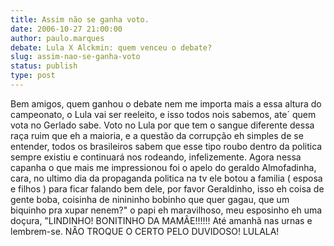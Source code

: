 ```yaml
---
title: Assim não se ganha voto.
date: 2006-10-27 21:00:00
author: paulo.marques
debate: Lula X Alckmin: quem venceu o debate?
slug: assim-nao-se-ganha-voto
status: publish 
type: post
---
```


Bem amigos, quem ganhou o debate nem me importa mais a essa altura do campeonato, o Lula vai ser reeleito, e isso todos nois sabemos, ate´ quem vota no Gerlado sabe. Voto no Lula por que tem o sangue diferente dessa raça ruim que eh a maioria, e a questão da corrupção eh simples de se entender, todos os brasileiros sabem que esse tipo roubo dentro da politica sempre existiu e continuará nos rodeando, infelizemente. Agora nessa capanha o que mais me impressionou foi o apelo do geraldo Almofadinha, cara, no ultimo dia da propaganda politica na tv ele botou a familia ( esposa e filhos ) para ficar falando bem dele, por favor Geraldinho, isso eh coisa de gente boba, coisinha de ninininho bobinho que quer gagau, que um biquinho pra xupar nenem?" o papi eh maravilhoso, meu esposinho eh uma doçura, "LINDINHO! BONITINHO DA MAMÂE!!!!!!
 Até amanhã nas urnas e lembrem-se.
NÂO TROQUE O CERTO PELO DUVIDOSO!
LULALA!
